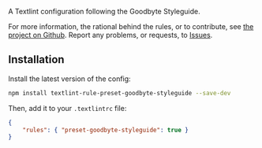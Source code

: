 
A Textlint configuration following the Goodbyte Styleguide.

For more information, the rational behind the rules, or to contribute, see
[the project on Github](https://github.com/GoodbyteCo/Styleguide). Report any problems,
or requests, to [Issues](https://github.com/GoodbyteCo/Styleguide/issues).


## Installation

Install the latest version of the config: 

```bash
npm install textlint-rule-preset-goodbyte-styleguide --save-dev
```

Then, add it to your `.textlintrc` file:

```json
{
	"rules": { "preset-goodbyte-styleguide": true }
}
```
